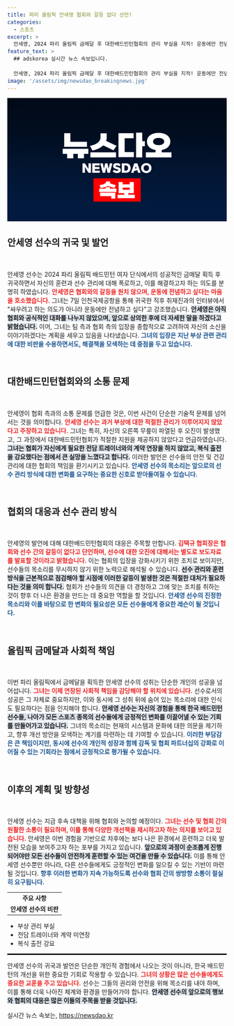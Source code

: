 ```yaml
---
title: 파리 올림픽 안세영 협회와 갈등 없다 선언!
categories:
  - 스포츠
excerpt: >
  안세영, 2024 파리 올림픽 금메달 후 대한배드민턴협회의 관리 부실을 지적! 운동에만 전념하고 싶다며 협회와의 갈등은 아니라고 밝혀 긴장감 고조. 그녀의 귀국 후 발언에 이목이 집중되고 있다.
feature_text: >
  ## adskorea 실시간 뉴스 속보입니다.

  안세영, 2024 파리 올림픽 금메달 후 대한배드민턴협회의 관리 부실을 지적! 운동에만 전념하고 싶다며 협회와의 갈등은 아니라고 밝혀 긴장감 고조. 그녀의 귀국 후 발언에 이목이 집중되고 있다.
image: '/assets/img/newsdao_breakingnews.jpg'
---
```


<p><img src="/assets/img/newsdao_breakingnews.jpg" alt="adskorea 속보" /></p>

<h2 data-ke-size="size26">안세영 선수의 귀국 및 발언</h2>

<p data-ke-size="size16">&nbsp;</p>

<p>안세영 선수는 2024 파리 올림픽 배드민턴 여자 단식에서의 성공적인 금메달 획득 후 귀국하면서 자신의 훈련과 선수 관리에 대해 폭로하고, 이를 해결하고자 하는 의도를 분명히 하였습니다. <b><span style="color: #ee2323;">안세영은 협회와의 갈등을 원치 않으며, 운동에 전념하고 싶다는 마음을 호소했습니다.</span></b> 그녀는 7일 인천국제공항을 통해 귀국한 직후 취재진과의 인터뷰에서 "싸우려고 하는 의도가 아니라 운동에만 전념하고 싶다"고 강조했습니다. <b><span style="background-color: #21538527;">안세영은 아직 협회와 공식적인 대화를 나누지 않았으며, 앞으로 상의한 후에 더 자세한 말을 하겠다고 밝혔습니다.</span></b> 이어, 그녀는 팀 측과 협회 측의 입장을 종합적으로 고려하여 자신의 소신을 이야기하겠다는 계획을 세우고 있음을 나타냈습니다. <b><span style="color: #1a5490;">그녀의 입장은 지난 부상 관련 관리에 대한 비판을 수용하면서도, 해결책을 모색하는 데 중점을 두고 있습니다.</span></b></p>

<p data-ke-size="size16">&nbsp;</p>

<h2 data-ke-size="size26">대한배드민턴협회와의 소통 문제</h2>

<p data-ke-size="size16">&nbsp;</p>

<p>안세영이 협회 측과의 소통 문제를 언급한 것은, 이번 사건이 단순한 기술적 문제를 넘어서는 것을 의미합니다. <b><span style="color: #ee2323;">안세영 선수는 과거 부상에 대한 적절한 관리가 이루어지지 않았다고 주장하고 있습니다.</span></b> 그녀는 특히, 자신의 오른쪽 무릎이 파열된 후 오진이 발생했고, 그 과정에서 대한배드민턴협회가 적절한 지원을 제공하지 않았다고 언급하였습니다. <b><span style="background-color: #21538527;">그녀는 협회가 자신에게 필요한 전담 트레이너와의 계약 연장을 하지 않았고, 복식 출전을 강요했다는 점에서 큰 실망을 느꼈다고 합니다.</span></b> 이러한 발언은 선수들의 안전 및 건강 관리에 대한 협회의 책임을 환기시키고 있습니다. <b><span style="color: #1a5490;">안세영 선수의 목소리는 앞으로의 선수 관리 방식에 대한 변화를 요구하는 중요한 신호로 받아들여질 수 있습니다.</span></b></p>

<p data-ke-size="size16">&nbsp;</p>

<h2 data-ke-size="size26">협회의 대응과 선수 관리 방식</h2>

<p data-ke-size="size16">&nbsp;</p>

<p>안세영의 발언에 대해 대한배드민턴협회의 대응은 주목할 만합니다. <b><span style="color: #ee2323;">김택규 협회장은 협회와 선수 간의 갈등이 없다고 단언하며, 선수에 대한 오진에 대해서는 별도로 보도자료를 발표할 것이라고 밝혔습니다.</span></b> 이는 협회의 입장을 강화시키기 위한 조치로 보이지만, 선수들의 목소리를 무시하지 않기 위한 노력으로 해석될 수 있습니다. <b><span style="background-color: #21538527;">선수 관리와 훈련 방식을 근본적으로 점검해야 할 시점에 이러한 갈등이 발생한 것은 적절한 대처가 필요하다는 것을 의미 합니다.</span></b> 협회가 선수들의 의견을 더 경청하고 그에 맞는 조치를 취하는 것이 향후 더 나은 환경을 만드는 데 중요한 역할을 할 것입니다. <b><span style="color: #1a5490;">안세영 선수의 진정한 목소리와 이를 바탕으로 한 변화의 필요성은 모든 선수들에게 중요한 레슨이 될 것입니다.</span></b></p>

<p data-ke-size="size16">&nbsp;</p>

<h2 data-ke-size="size26">올림픽 금메달과 사회적 책임</h2>

<p data-ke-size="size16">&nbsp;</p>

<p>이번 파리 올림픽에서 금메달을 획득한 안세영 선수의 성취는 단순한 개인의 성공을 넘어섭니다. <b><span style="color: #ee2323;">그녀는 이제 연장된 사회적 책임을 감당해야 할 위치에 있습니다.</span></b> 선수로서의 성공은 그 자체로 중요하지만, 이와 동시에 그 성취 뒤에 숨어 있는 목소리에 대한 인식도 필요하다는 점을 인지해야 합니다. <b><span style="background-color: #21538527;">안세영 선수는 자신의 경험을 통해 한국 배드민턴 선수들, 나아가 모든 스포츠 종목의 선수들에게 긍정적인 변화를 이끌어낼 수 있는 기회를 만들어가고 있습니다.</span></b> 그녀의 목소리는 현재의 시스템과 문화에 대한 의문을 제기하고, 향후 개선 방안을 모색하는 계기를 마련하는 데 기여할 수 있습니다. <b><span style="color: #1a5490;">이러한 부담감은 큰 책임이지만, 동시에 선수의 개인적 성장과 함께 감독 및 협회 파트너십의 강화로 이어질 수 있는 기회라는 점에서 긍정적으로 평가될 수 있습니다.</span></b></p>

<p data-ke-size="size16">&nbsp;</p>

<h2 data-ke-size="size26">이후의 계획 및 방향성</h2>

<p data-ke-size="size16">&nbsp;</p>

<p>안세영 선수는 지금 후속 대책을 위해 협회와 논의할 예정이다. <b><span style="color: #ee2323;">그녀는 선수 및 협회 간의 원활한 소통이 필요하며, 이를 통해 다양한 개선책을 제시하고자 하는 의지를 보이고 있습니다.</span></b> 안세영은 이번 경험을 기반으로 차후에는 보다 나은 환경에서 훈련하고 더욱 발전된 모습을 보여주고자 하는 포부를 가지고 있습니다. <b><span style="background-color: #21538527;">앞으로의 과정이 순조롭게 진행되어야만 모든 선수들이 안전하게 훈련할 수 있는 여건을 만들 수 있습니다.</span></b> 이를 통해 안세영 선수뿐만 아니라, 다른 선수들에게도 긍정적인 변화를 일으킬 수 있는 기반이 마련될 것입니다. <b><span style="color: #1a5490;">향후 이러한 변화가 지속 가능하도록 선수와 협회 간의 쌍방향 소통이 절실히 요구됩니다.</span></b></p>

<table style="width: 100%;">
  <tr>
    <td style="text-align: center; height: 17px;"><b>주요 사항</b></td>
  </tr>
  <tr>
    <td style="text-align: center; height: 17px;"><b>안세영 선수의 비판</b></td>
  </tr>
</table>

<ul>
    <li>부상 관리 부실</li>
    <li>전담 트레이너와 계약 미연장</li>
    <li>복식 출전 강요</li>
</ul>

<hr style="border: 1px solid #000;"/>

<p>안세영 선수의 귀국과 발언은 단순한 개인적 경험에서 나오는 것이 아니라, 한국 배드민턴의 개선을 위한 중요한 기회로 작용할 수 있습니다. <b><span style="color: #ee2323;">그녀의 상황은 많은 선수들에게도 중요한 교훈을 주고 있습니다.</span></b> 선수는 그들의 권리와 안전을 위해 목소리를 내야 하며, 이를 통해 더욱 나아진 체계와 환경을 만들어가야 합니다. <b><span style="background-color: #21538527;">안세영 선수의 앞으로의 행보와 협회의 대응은 많은 이들의 주목을 받을 것입니다.</span></b></p>
실시간 뉴스 속보는, <a href="https://newsdao.kr" rel="dofollow">https://newsdao.kr</a>


